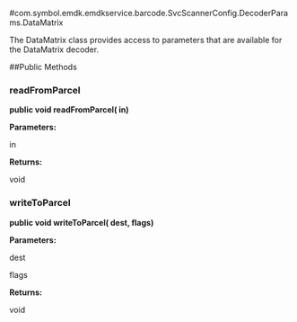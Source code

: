 #com.symbol.emdk.emdkservice.barcode.SvcScannerConfig.DecoderParams.DataMatrix

The DataMatrix class provides access to parameters that are available
 for the DataMatrix decoder.



##Public Methods

### readFromParcel

**public void readFromParcel( in)**



**Parameters:**

in

**Returns:**

void

### writeToParcel

**public void writeToParcel( dest,  flags)**



**Parameters:**

dest

flags

**Returns:**

void

